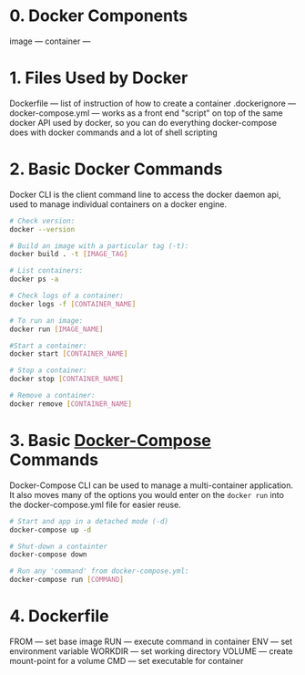 # 0. Docker Components
image — 
container —

# 1. Files Used by Docker

Dockerfile — list of instruction of how to create a container
.dockerignore —
docker-compose.yml — works as a front end "script" on top of the same docker API used by docker, so you can do everything docker-compose does with docker commands and a lot of shell scripting

# 2. Basic Docker Commands

Docker CLI is the client command line to access the docker daemon api, used to manage individual containers on a docker engine.

```bash
# Check version:
docker --version

# Build an image with a particular tag (-t):
docker build . -t [IMAGE_TAG]

# List containers:
docker ps -a

# Check logs of a container:
docker logs -f [CONTAINER_NAME]

# To run an image:
docker run [IMAGE_NAME]

#Start a container:
docker start [CONTAINER_NAME]

# Stop a container:
docker stop [CONTAINER_NAME]

# Remove a container:
docker remove [CONTAINER_NAME]
```

# 3. Basic [Docker-Compose](https://docs.docker.com/compose/) Commands
Docker-Compose CLI can be used to manage a multi-container application. It also moves many of the options you would enter on the `docker run` into the docker-compose.yml file for easier reuse.

```bash
# Start and app in a detached mode (-d) 
docker-compose up -d

# Shut-down a containter
docker-compose down

# Run any 'command' from docker-compose.yml:
docker-compose run [COMMAND]
```

# 4. Dockerfile

FROM — set base image
RUN — execute command in container
ENV — set environment variable
WORKDIR — set working directory
VOLUME — create mount-point for a volume
CMD — set executable for container
